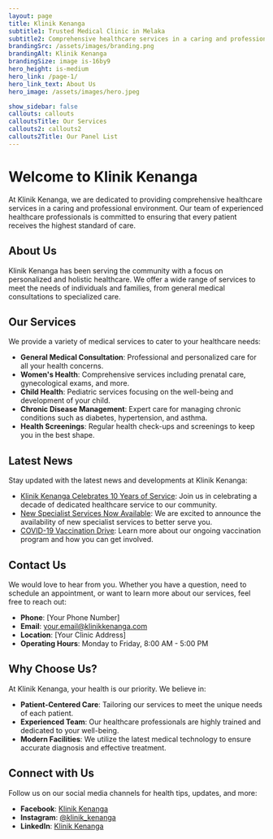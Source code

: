 ```yaml
---
layout: page
title: Klinik Kenanga
subtitle1: Trusted Medical Clinic in Melaka
subtitle2: Comprehensive healthcare services in a caring and professional environment.
brandingSrc: /assets/images/branding.png
brandingAlt: Klinik Kenanga
brandingSize: image is-16by9
hero_height: is-medium
hero_link: /page-1/
hero_link_text: About Us
hero_image: /assets/images/hero.jpeg

show_sidebar: false
callouts: callouts
calloutsTitle: Our Services
callouts2: callouts2
callouts2Title: Our Panel List
---
```


# Welcome to Klinik Kenanga

At Klinik Kenanga, we are dedicated to providing comprehensive healthcare services in a caring and professional environment. Our team of experienced healthcare professionals is committed to ensuring that every patient receives the highest standard of care.

## About Us

Klinik Kenanga has been serving the community with a focus on personalized and holistic healthcare. We offer a wide range of services to meet the needs of individuals and families, from general medical consultations to specialized care.

## Our Services

We provide a variety of medical services to cater to your healthcare needs:

- **General Medical Consultation**: Professional and personalized care for all your health concerns.
- **Women's Health**: Comprehensive services including prenatal care, gynecological exams, and more.
- **Child Health**: Pediatric services focusing on the well-being and development of your child.
- **Chronic Disease Management**: Expert care for managing chronic conditions such as diabetes, hypertension, and asthma.
- **Health Screenings**: Regular health check-ups and screenings to keep you in the best shape.

## Latest News

Stay updated with the latest news and developments at Klinik Kenanga:

- [Klinik Kenanga Celebrates 10 Years of Service](#): Join us in celebrating a decade of dedicated healthcare service to our community.
- [New Specialist Services Now Available](#): We are excited to announce the availability of new specialist services to better serve you.
- [COVID-19 Vaccination Drive](#): Learn more about our ongoing vaccination program and how you can get involved.

## Contact Us

We would love to hear from you. Whether you have a question, need to schedule an appointment, or want to learn more about our services, feel free to reach out:

- **Phone**: [Your Phone Number]
- **Email**: [your.email@klinikkenanga.com](mailto:your.email@klinikkenanga.com)
- **Location**: [Your Clinic Address]
- **Operating Hours**: Monday to Friday, 8:00 AM - 5:00 PM

## Why Choose Us?

At Klinik Kenanga, your health is our priority. We believe in:

- **Patient-Centered Care**: Tailoring our services to meet the unique needs of each patient.
- **Experienced Team**: Our healthcare professionals are highly trained and dedicated to your well-being.
- **Modern Facilities**: We utilize the latest medical technology to ensure accurate diagnosis and effective treatment.

## Connect with Us

Follow us on our social media channels for health tips, updates, and more:

- **Facebook**: [Klinik Kenanga](#)
- **Instagram**: [@klinik_kenanga](#)
- **LinkedIn**: [Klinik Kenanga](#)

